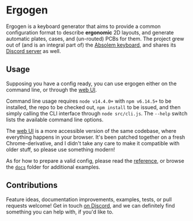 # Ergogen

Ergogen is a keyboard generator that aims to provide a common configuration format to describe **ergonomic** 2D layouts, and generate automatic plates, cases, and (un-routed) PCBs for them.
The project grew out of (and is an integral part of) the [Absolem keyboard](https://ergogen.xyz), and shares its [Discord server](https://discord.gg/nbKcAZB) as well.






## Usage

Supposing you have a config ready, you can use ergogen either on the command line, or through the [web UI](https://zealot.hu/ergogen/).

Command line usage requires `node v14.4.0+` with `npm v6.14.5+` to be installed, the repo to be checked out, `npm install` to be issued, and then simply calling the CLI interface through `node src/cli.js`.
The `--help` switch lists the available command line options.

The [web UI](https://zealot.hu/ergogen/) is a more accessible version of the same codebase, where everything happens in your browser.
It's been patched together on a fresh Chrome-derivative, and I didn't take any care to make it compatible with older stuff, so please use something modern!

As for how to prepare a valid config, please read the [reference](https://github.com/mrzealot/ergogen/blob/master/docs/reference.md), or browse the [`docs`](https://github.com/mrzealot/ergogen/tree/master/docs) folder for additional examples.





## Contributions

Feature ideas, documentation improvements, examples, tests, or pull requests welcome!
Get in touch [on Discord](https://discord.gg/nbKcAZB), and we can definitely find something you can help with, if you'd like to.
